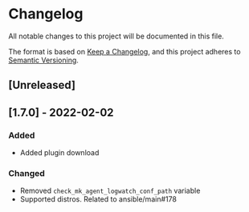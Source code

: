 # Changelog
All notable changes to this project will be documented in this file.

The format is based on [Keep a Changelog](https://keepachangelog.com/en/1.0.0/),
and this project adheres to [Semantic Versioning](https://semver.org/spec/v2.0.0.html).

## [Unreleased]

## [1.7.0] - 2022-02-02
### Added
- Added plugin download

### Changed
- Removed `check_mk_agent_logwatch_conf_path` variable
- Supported distros. Related to ansible/main#178
